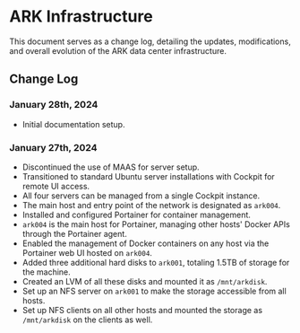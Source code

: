 # ARK Infrastructure

This document serves as a change log, detailing the updates, modifications, and overall evolution of the ARK data center infrastructure.

## Change Log

### January 28th, 2024
  - Initial documentation setup.

### January 27th, 2024
  - Discontinued the use of MAAS for server setup.
  - Transitioned to standard Ubuntu server installations with Cockpit for remote UI access.
  - All four servers can be managed from a single Cockpit instance.
  - The main host and entry point of the network is designated as `ark004`.
  - Installed and configured Portainer for container management.
  - `ark004` is the main host for Portainer, managing other hosts' Docker APIs through the Portainer agent.
  - Enabled the management of Docker containers on any host via the Portainer web UI hosted on `ark004`.
  - Added three additional hard disks to `ark001`, totaling 1.5TB of storage for the machine.
  - Created an LVM of all these disks and mounted it as `/mnt/arkdisk`.
  - Set up an NFS server on `ark001` to make the storage accessible from all hosts.
  - Set up NFS clients on all other hosts and mounted the storage as `/mnt/arkdisk` on the clients as well.
